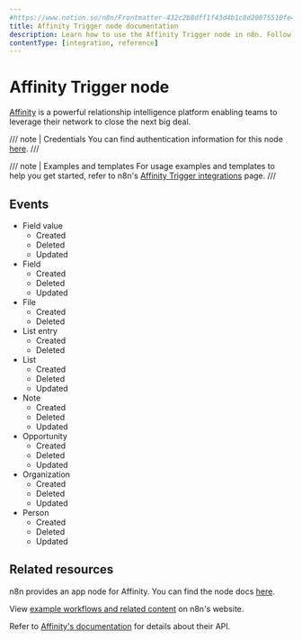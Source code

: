```yaml
---
#https://www.notion.so/n8n/Frontmatter-432c2b8dff1f43d4b1c8d20075510fe4
title: Affinity Trigger node documentation
description: Learn how to use the Affinity Trigger node in n8n. Follow technical documentation to integrate Affinity Trigger node into your workflows.
contentType: [integration, reference]
---
```


# Affinity Trigger node

[Affinity](https://www.affinity.co/) is a powerful relationship intelligence platform enabling teams to leverage their network to close the next big deal.

/// note | Credentials
You can find authentication information for this node [here](/integrations/builtin/credentials/affinity.md).
///

///  note  | Examples and templates
For usage examples and templates to help you get started, refer to n8n's [Affinity Trigger integrations](https://n8n.io/integrations/affinity-trigger/) page.
///

## Events

* Field value
  * Created
  * Deleted
  * Updated
* Field
  * Created
  * Deleted
  * Updated
* File
  * Created
  * Deleted
* List entry
  * Created
  * Deleted
* List
  * Created
  * Deleted
  * Updated
* Note
  * Created
  * Deleted
  * Updated
* Opportunity
  * Created
  * Deleted
  * Updated
* Organization
  * Created
  * Deleted
  * Updated
* Person
  * Created
  * Deleted
  * Updated

## Related resources

n8n provides an app node for Affinity. You can find the node docs [here](/integrations/builtin/app-nodes/n8n-nodes-base.affinity.md).

View [example workflows and related content](https://n8n.io/integrations/affinity-trigger/) on n8n's website.

Refer to [Affinity's documentation](https://api-docs.affinity.co/) for details about their API.
